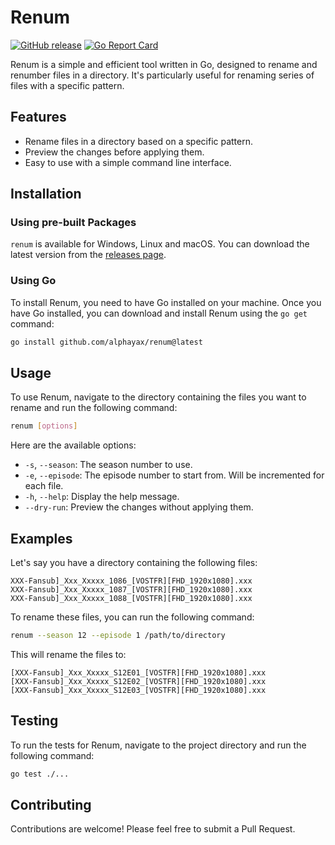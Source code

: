 # Renum

[![GitHub release](https://img.shields.io/github/v/release/alphayax/renum)](https://github.com/alphayax/renum/releases/latest)
[![Go Report Card](https://goreportcard.com/badge/github.com/alphayax/renum)](https://goreportcard.com/report/github.com/alphayax/renum)

Renum is a simple and efficient tool written in Go, designed to rename and renumber files in a directory. It's particularly useful for renaming series of files with a specific pattern.

## Features

- Rename files in a directory based on a specific pattern.
- Preview the changes before applying them.
- Easy to use with a simple command line interface.

## Installation

### Using pre-built Packages

`renum` is available for Windows, Linux and macOS. You can download the latest version from the [releases page](https://github.com/alphayax/renum/releases).

### Using Go

To install Renum, you need to have Go installed on your machine. Once you have Go installed, you can download and install Renum using the `go get` command:

```bash
go install github.com/alphayax/renum@latest
```

## Usage
To use Renum, navigate to the directory containing the files you want to rename and run the following command:
```bash
renum [options]
```
Here are the available options: 
- `-s`, `--season`: The season number to use.
- `-e`, `--episode`: The episode number to start from. Will be incremented for each file.
- `-h`, `--help`: Display the help message.
- `--dry-run`: Preview the changes without applying them.

## Examples

Let's say you have a directory containing the following files:
```
XXX-Fansub]_Xxx_Xxxxx_1086_[VOSTFR][FHD_1920x1080].xxx
XXX-Fansub]_Xxx_Xxxxx_1087_[VOSTFR][FHD_1920x1080].xxx
XXX-Fansub]_Xxx_Xxxxx_1088_[VOSTFR][FHD_1920x1080].xxx
```

To rename these files, you can run the following command:
```bash
renum --season 12 --episode 1 /path/to/directory
```

This will rename the files to:
```
[XXX-Fansub]_Xxx_Xxxxx_S12E01_[VOSTFR][FHD_1920x1080].xxx
[XXX-Fansub]_Xxx_Xxxxx_S12E02_[VOSTFR][FHD_1920x1080].xxx
[XXX-Fansub]_Xxx_Xxxxx_S12E03_[VOSTFR][FHD_1920x1080].xxx
```


## Testing
To run the tests for Renum, navigate to the project directory and run the following command:
```bash
go test ./...
```


## Contributing
Contributions are welcome! Please feel free to submit a Pull Request.

